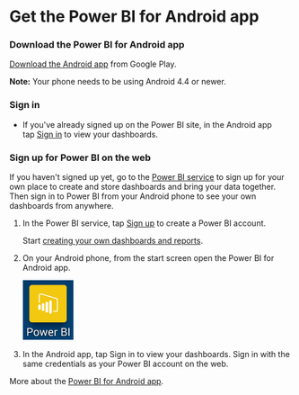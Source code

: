 ﻿<properties 
   pageTitle="Get the Power BI for Android app"
   description="Get the Power BI for Android app"
   services="powerbi" 
   documentationCenter="" 
   authors="v-aljenk" 
   manager="mblythe" 
   editor=""
   tags=""/>
 
<tags
   ms.service="powerbi"
   ms.devlang="NA"
   ms.topic="article"
   ms.tgt_pltfrm="NA"
   ms.workload="powerbi"
   ms.date="10/14/2015"
   ms.author="v-aljenk"/>

# Get the Power BI for Android app

### Download the Power BI for Android app

[Download the Android app](http://go.microsoft.com/fwlink/?LinkID=544867) from Google Play.

**Note:** Your phone needs to be using Android 4.4 or newer.

### Sign in

-   If you've already signed up on the Power BI site, in the Android app tap [Sign in](http://go.microsoft.com/fwlink/?LinkId=522061) to view your dashboards.

### Sign up for Power BI on the web

If you haven't signed up yet, go to the [Power BI service](http://powerbi.com/) to sign up for your own place to create and store dashboards and bring your data together. Then sign in to Power BI from your Android phone to see your own dashboards from anywhere.

1.  In the Power BI service, tap [Sign up](http://go.microsoft.com/fwlink/?LinkID=513879) to create a Power BI account.

    Start [creating your own dashboards and reports](powerbi-service-get-started.md).

2.  On your Android phone, from the start screen open the Power BI for Android app.

    ![](media/powerbi-mobile-get-the-power-bi-for-android-app/PBI_Andr_StartIconSm.png)

3.  In the Android app, tap Sign in to view your dashboards. Sign in with the same credentials as your Power BI account on the web.

More about the [Power BI for Android app](https://support.powerbi.com/knowledgebase/articles/577773).
